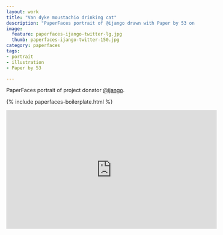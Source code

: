 ```yaml
---
layout: work
title: "Van dyke moustachio drinking cat"
description: "PaperFaces portrait of @ijango drawn with Paper by 53 on an iPad."
image: 
  feature: paperfaces-ijango-twitter-lg.jpg
  thumb: paperfaces-ijango-twitter-150.jpg
category: paperfaces
tags: 
- portrait
- illustration
- Paper by 53

---
```


PaperFaces portrait of project donator [@ijango](http://twitter.com/ijango).

{% include paperfaces-boilerplate.html %}

<iframe width="560" height="315" src="http://www.youtube.com/embed/9XA2_0nysm8" frameborder="0"> </iframe>
